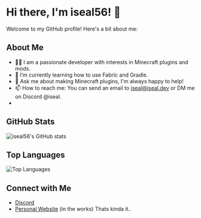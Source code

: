 # Hi there, I'm iseal56! 👋

Welcome to my GitHub profile! Here's a bit about me:

## About Me

- 👨‍💻 I am a passionate developer with interests in Minecraft plugins and mods.
- 🌱 I’m currently learning how to use Fabric and Gradle.
- 💬 Ask me about making Minecraft plugins, I'm always happy to help!
- 📫 How to reach me: You can send an email to iseal@iseal.dev or DM me on Discord @iseal.
- 
## GitHub Stats

![iseal56's GitHub stats](https://github-readme-stats.vercel.app/api?username=iseal56&show_icons=true&theme=radical)

## Top Languages

![Top Languages](https://github-readme-stats.vercel.app/api/top-langs/?username=iseal56&layout=compact&theme=radical)

## Connect with Me

- [Discord](https://discord.iseal.dev/)
- [Personal Website](https://iseal.dev/) (in the works)
Thats kinda it..
